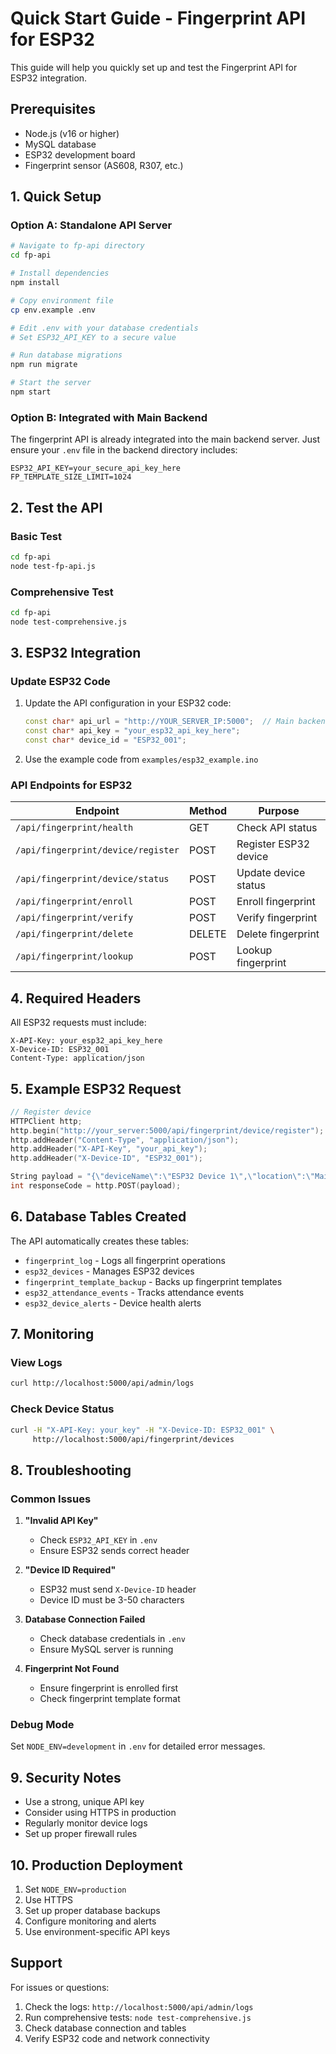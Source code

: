 # Quick Start Guide - Fingerprint API for ESP32

This guide will help you quickly set up and test the Fingerprint API for ESP32 integration.

## Prerequisites

- Node.js (v16 or higher)
- MySQL database
- ESP32 development board
- Fingerprint sensor (AS608, R307, etc.)

## 1. Quick Setup

### Option A: Standalone API Server

```bash
# Navigate to fp-api directory
cd fp-api

# Install dependencies
npm install

# Copy environment file
cp env.example .env

# Edit .env with your database credentials
# Set ESP32_API_KEY to a secure value

# Run database migrations
npm run migrate

# Start the server
npm start
```

### Option B: Integrated with Main Backend

The fingerprint API is already integrated into the main backend server. Just ensure your `.env` file in the backend directory includes:

```env
ESP32_API_KEY=your_secure_api_key_here
FP_TEMPLATE_SIZE_LIMIT=1024
```

## 2. Test the API

### Basic Test

```bash
cd fp-api
node test-fp-api.js
```

### Comprehensive Test

```bash
cd fp-api
node test-comprehensive.js
```

## 3. ESP32 Integration

### Update ESP32 Code

1. Update the API configuration in your ESP32 code:

   ```cpp
   const char* api_url = "http://YOUR_SERVER_IP:5000";  // Main backend port
   const char* api_key = "your_esp32_api_key_here";
   const char* device_id = "ESP32_001";
   ```

2. Use the example code from `examples/esp32_example.ino`

### API Endpoints for ESP32

| Endpoint                           | Method | Purpose               |
| ---------------------------------- | ------ | --------------------- |
| `/api/fingerprint/health`          | GET    | Check API status      |
| `/api/fingerprint/device/register` | POST   | Register ESP32 device |
| `/api/fingerprint/device/status`   | POST   | Update device status  |
| `/api/fingerprint/enroll`          | POST   | Enroll fingerprint    |
| `/api/fingerprint/verify`          | POST   | Verify fingerprint    |
| `/api/fingerprint/delete`          | DELETE | Delete fingerprint    |
| `/api/fingerprint/lookup`          | POST   | Lookup fingerprint    |

## 4. Required Headers

All ESP32 requests must include:

```
X-API-Key: your_esp32_api_key_here
X-Device-ID: ESP32_001
Content-Type: application/json
```

## 5. Example ESP32 Request

```cpp
// Register device
HTTPClient http;
http.begin("http://your_server:5000/api/fingerprint/device/register");
http.addHeader("Content-Type", "application/json");
http.addHeader("X-API-Key", "your_api_key");
http.addHeader("X-Device-ID", "ESP32_001");

String payload = "{\"deviceName\":\"ESP32 Device 1\",\"location\":\"Main Entrance\"}";
int responseCode = http.POST(payload);
```

## 6. Database Tables Created

The API automatically creates these tables:

- `fingerprint_log` - Logs all fingerprint operations
- `esp32_devices` - Manages ESP32 devices
- `fingerprint_template_backup` - Backs up fingerprint templates
- `esp32_attendance_events` - Tracks attendance events
- `esp32_device_alerts` - Device health alerts

## 7. Monitoring

### View Logs

```bash
curl http://localhost:5000/api/admin/logs
```

### Check Device Status

```bash
curl -H "X-API-Key: your_key" -H "X-Device-ID: ESP32_001" \
     http://localhost:5000/api/fingerprint/devices
```

## 8. Troubleshooting

### Common Issues

1. **"Invalid API Key"**

   - Check `ESP32_API_KEY` in `.env`
   - Ensure ESP32 sends correct header

2. **"Device ID Required"**

   - ESP32 must send `X-Device-ID` header
   - Device ID must be 3-50 characters

3. **Database Connection Failed**

   - Check database credentials in `.env`
   - Ensure MySQL server is running

4. **Fingerprint Not Found**
   - Ensure fingerprint is enrolled first
   - Check fingerprint template format

### Debug Mode

Set `NODE_ENV=development` in `.env` for detailed error messages.

## 9. Security Notes

- Use a strong, unique API key
- Consider using HTTPS in production
- Regularly monitor device logs
- Set up proper firewall rules

## 10. Production Deployment

1. Set `NODE_ENV=production`
2. Use HTTPS
3. Set up proper database backups
4. Configure monitoring and alerts
5. Use environment-specific API keys

## Support

For issues or questions:

1. Check the logs: `http://localhost:5000/api/admin/logs`
2. Run comprehensive tests: `node test-comprehensive.js`
3. Check database connection and tables
4. Verify ESP32 code and network connectivity
